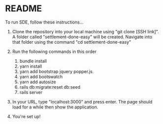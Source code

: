 # README

To run SDE, follow these instructions...

1. Clone the repository into your local machine using "git clone [SSH link]". A folder called "settlement-done-easy" will be created. Navigate into that folder using the command "cd settlement-done-easy"

2. Run the following commands in this order
    1) bundle install
    2) yarn install
    3) yarn add bootstrap jquery popper.js
    4) yarn add bootswatch
    5) yarn add autosize
    6) rails db:migrate:reset db:seed
    7) rails server

3. In your URL, type "localhost:3000" and press enter. The page should load for a while then show the application.

4. You're set up!
